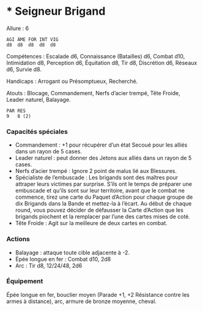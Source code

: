 # * Seigneur Brigand

Allure : 6

	AGI	ÂME	FOR	INT	VIG
	d8	d8	d8	d8	d8

Compétences : Escalade d6, Connaissance (Batailles) d6, Combat d10, Intimidation d8, Perception d6, Équitation d8, Tir d8, Discrétion d6, Réseaux d6, Survie d8.

Handicaps : Arrogant ou Présomptueux, Recherché.

Atouts : Blocage, Commandement, Nerfs d’acier trempé, Tête Froide, Leader naturel, Balayage.

	PAR	RES
	9	8 (2)

### Capacités spéciales
- Commandement : +1 pour récupérer d’un état Secoué pour les alliés dans un rayon de 5 cases.
- Leader naturel : peut donner des Jetons aux alliés dans un rayon de 5 cases.
- Nerfs d’acier trempé : Ignore 2 point de malus lié aux Blessures.
- Spécialiste de l’embuscade : Les brigands sont des maîtres pour attraper leurs victimes par surprise. S’ils ont le temps de préparer une embuscade et qu’ils sont sur leur territoire, avant que le combat ne commence, tirez une carte du Paquet d’Action pour chaque groupe de dix Brigands dans la Bande et mettez-la à l’écart. Au début de chaque round, vous pouvez décider de défausser la Carte d’Action que les brigands piochent et la remplacer par l’une des cartes mises de coté.
- Tête Froide : Agit sur la meilleure de deux cartes en combat.

### Actions
- Balayage : attaque toute cible adjacente à -2.
- Épée longue en fer : Combat d10, 2d8
- Arc : Tir d8, 12/24/48, 2d6

### Équipement
Épée longue en fer, bouclier moyen (Parade +1, +2 Résistance contre les armes à distance), arc, armure de bronze moyenne, cheval.
